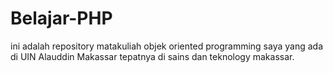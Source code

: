 # Belajar-PHP
ini adalah repository matakuliah objek oriented programming saya yang ada di UIN Alauddin Makassar tepatnya di sains dan teknology makassar.
